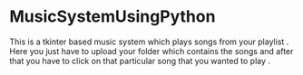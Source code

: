 # MusicSystemUsingPython
This is a tkinter based music system  which  plays songs from your playlist .
Here you just have to upload your folder which contains the songs and after that you have to click on that particular song that you wanted to play .
